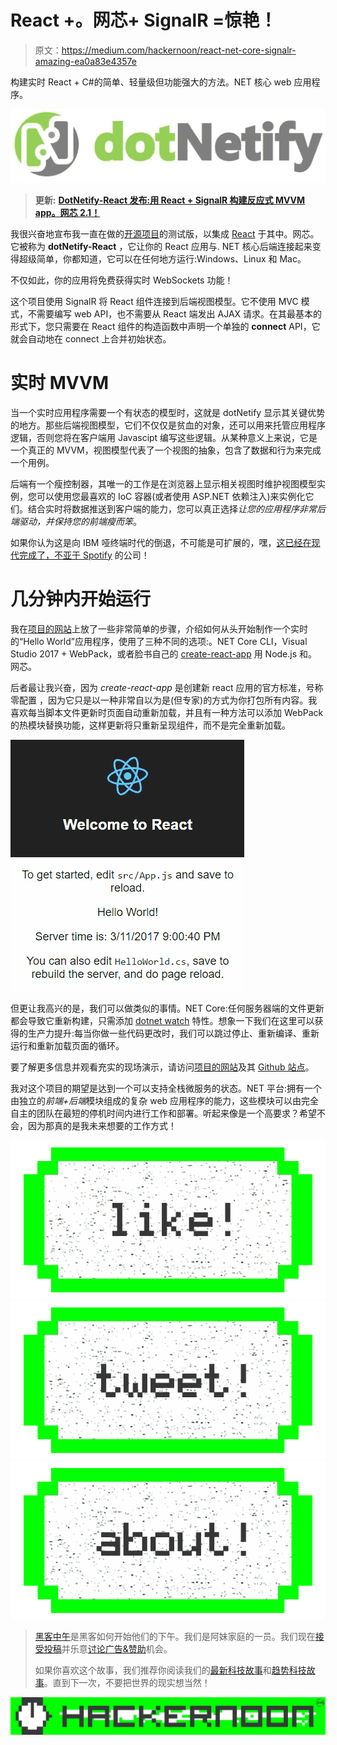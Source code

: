 # React +。网芯+ SignalR =惊艳！

> 原文：<https://medium.com/hackernoon/react-net-core-signalr-amazing-ea0a83e4357e>

构建实时 React + C#的简单、轻量级但功能强大的方法。NET 核心 web 应用程序。

![](img/ac9f9677d38b70d3f7c0cad4387b3f06.png)

> **更新:** [**DotNetify-React 发布:用 React + SignalR 构建反应式 MVVM app。网芯 2.1！**](https://hackernoon.com/https-hackernoon-com-dotnetify-react-released-efc7de44a47e)

我很兴奋地宣布我一直在做的[开源项目](https://hackernoon.com/tagged/open-source)的测试版，以集成 [React](https://hackernoon.com/tagged/react) 于其中。网芯。它被称为 **dotNetify-React** ，它让你的 React 应用与. NET 核心后端连接起来变得超级简单，你都知道，它可以在任何地方运行:Windows、Linux 和 Mac。

不仅如此，你的应用将免费获得实时 WebSockets 功能！

这个项目使用 SignalR 将 React 组件连接到后端视图模型。它不使用 MVC 模式，不需要编写 web API，也不需要从 React 端发出 AJAX 请求。在其最基本的形式下，您只需要在 React 组件的构造函数中声明一个单独的 **connect** API，它就会自动地在 connect 上合并初始状态。

# 实时 MVVM

当一个实时应用程序需要一个有状态的模型时，这就是 dotNetify 显示其关键优势的地方。那些后端视图模型，它们不仅仅是贫血的对象，还可以用来托管应用程序逻辑，否则您将在客户端用 Javascipt 编写这些逻辑。从某种意义上来说，它是一个真正的 MVVM，视图模型代表了一个视图的抽象，包含了数据和行为来完成一个用例。

后端有一个瘦控制器，其唯一的工作是在浏览器上显示相关视图时维护视图模型实例，您可以使用您最喜欢的 IoC 容器(或者使用 ASP.NET 依赖注入)来实例化它们。结合实时将数据推送到客户端的能力，您可以真正选择*让您的应用程序非常后端驱动，并保持您的前端瘦而笨*。

如果你认为这是向 IBM 哑终端时代的倒退，不可能是可扩展的，嘿，[这已经在现代完成了，不亚于 Spotify](https://realm.io/news/mbltdev-hector-zarate-consistent-thin-dumb-spotify/) 的公司！

# 几分钟内开始运行

我在[项目的网站](http://dotnetify.net)上放了一些非常简单的步骤，介绍如何从头开始制作一个实时的“Hello World”应用程序，使用了三种不同的选项:。NET Core CLI，Visual Studio 2017 + WebPack，或者脸书自己的 [create-react-app](https://facebook.github.io/react/blog/2016/07/22/create-apps-with-no-configuration.html) 用 Node.js 和。网芯。

后者最让我兴奋，因为 *create-react-app* 是创建新 react 应用的官方标准，号称零配置
，因为它只是以一种非常自以为是(但专家)的方式为你打包所有内容。我喜欢每当脚本文件更新时页面自动重新加载，并且有一种方法可以添加 WebPack 的热模块替换功能，这样更新将只重新呈现组件，而不是完全重新加载。

![](img/141133e36620774d0b58fdcd3e9f5576.png)

但更让我高兴的是，我们可以做类似的事情。NET Core:任何服务器端的文件更新都会导致它重新构建，只需添加 [dotnet watch](https://docs.microsoft.com/en-us/aspnet/core/tutorials/dotnet-watch) 特性。想象一下我们在这里可以获得的生产力提升:每当你做一些代码更改时，我们可以跳过停止、重新编译、重新运行和重新加载页面的循环。

要了解更多信息并观看充实的现场演示，请访问[项目的网站](http://dotnetify.net)及其 [Github 站点](https://github.com/dsuryd/dotNetify)。

我对这个项目的期望是达到一个可以支持全栈微服务的状态。NET 平台:拥有一个由独立的*前端+后端*模块组成的复杂 web 应用程序的能力，这些模块可以由完全自主的团队在最短的停机时间内进行工作和部署。听起来像是一个高要求？希望不会，因为那真的是我未来想要的工作方式！

[![](img/50ef4044ecd4e250b5d50f368b775d38.png)](http://bit.ly/HackernoonFB)[![](img/979d9a46439d5aebbdcdca574e21dc81.png)](https://goo.gl/k7XYbx)[![](img/2930ba6bd2c12218fdbbf7e02c8746ff.png)](https://goo.gl/4ofytp)

> [黑客中午](http://bit.ly/Hackernoon)是黑客如何开始他们的下午。我们是阿妹家庭的一员。我们现在[接受投稿](http://bit.ly/hackernoonsubmission)并乐意[讨论广告&赞助](mailto:partners@amipublications.com)机会。
> 
> 如果你喜欢这个故事，我们推荐你阅读我们的[最新科技故事](http://bit.ly/hackernoonlatestt)和[趋势科技故事](https://hackernoon.com/trending)。直到下一次，不要把世界的现实想当然！

![](img/be0ca55ba73a573dce11effb2ee80d56.png)